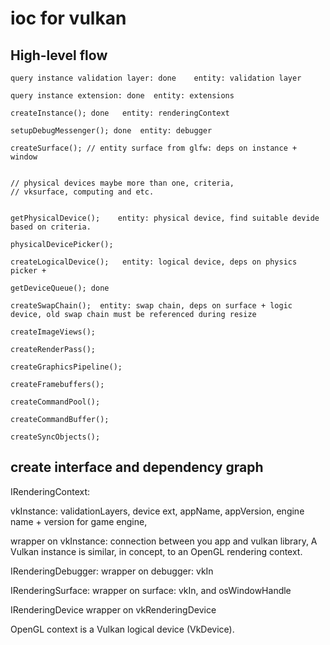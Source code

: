 # ioc for vulkan

## High-level flow

    query instance validation layer: done    entity: validation layer

    query instance extension: done  entity: extensions

    createInstance(); done   entity: renderingContext

    setupDebugMessenger(); done  entity: debugger

    createSurface(); // entity surface from glfw: deps on instance + window 

    
    // physical devices maybe more than one, criteria, 
    // vksurface, computing and etc. 


    getPhysicalDevice();    entity: physical device, find suitable devide based on criteria. 

    physicalDevicePicker(); 

    createLogicalDevice();   entity: logical device, deps on physics picker + 

    getDeviceQueue(); done

    createSwapChain();  entity: swap chain, deps on surface + logic device, old swap chain must be referenced during resize

    createImageViews();

    createRenderPass();

    createGraphicsPipeline();

    createFramebuffers();

    createCommandPool();

    createCommandBuffer();

    createSyncObjects();

## create interface and dependency graph

IRenderingContext: 

vkInstance: validationLayers, device ext, appName, appVersion, engine name + version for game engine, 

wrapper on vkInstance: connection between you app and vulkan library, A Vulkan instance is similar, in concept, to an OpenGL rendering context.

IRenderingDebugger: 
  wrapper on debugger: vkIn

IRenderingSurface: 
wrapper on surface: vkIn, and osWindowHandle

IRenderingDevice
wrapper on vkRenderingDevice

OpenGL context is a Vulkan logical device (VkDevice). 
